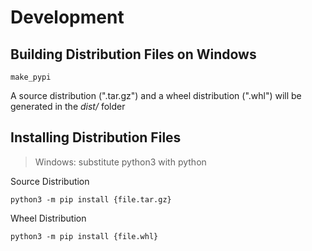 # Development

## Building Distribution Files on Windows
```
make_pypi
```
A source distribution (".tar.gz") and a wheel distribution (".whl") will be generated in the *dist/* folder


## Installing Distribution Files
> Windows: substitute python3 with python

Source Distribution
```
python3 -m pip install {file.tar.gz}
```

Wheel Distribution
```
python3 -m pip install {file.whl}
```